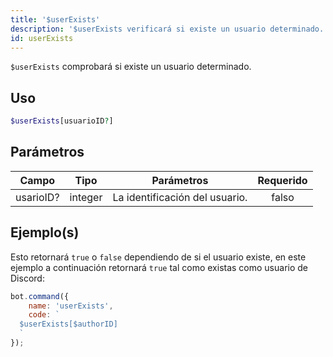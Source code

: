 ```yaml
---
title: '$userExists'
description: '$userExists verificará si existe un usuario determinado.'
id: userExists
---
```


`$userExists` comprobará si existe un usuario determinado.

## Uso

```php
$userExists[usuarioID?]
```

## Parámetros

| Campo     | Tipo    | Parámetros                     | Requerido |
| --------- | ------- | ------------------------------ |:---------:|
| usarioID? | integer | La identificación del usuario. |   falso   |

## Ejemplo(s)

Esto retornará `true` o `false` dependiendo de si el usuario existe, en este ejemplo a continuación retornará `true` tal como existas como usuario de Discord:

```javascript
bot.command({
    name: 'userExists',
    code: `
  $userExists[$authorID]
  `
});
```
